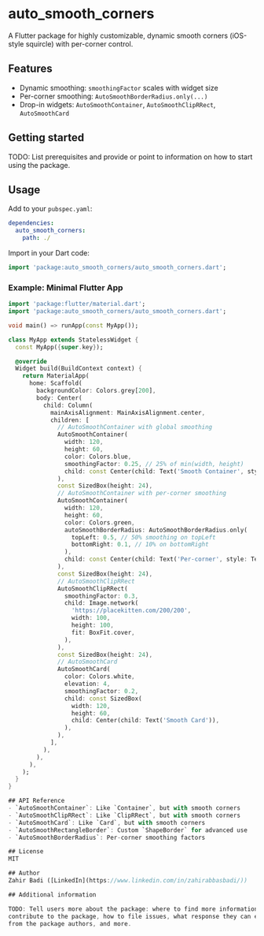 <!-- 
This README describes the package. If you publish this package to pub.dev,
this README's contents appear on the landing page for your package.

For information about how to write a good package README, see the guide for
[writing package pages](https://dart.dev/tools/pub/writing-package-pages). 

For general information about developing packages, see the Dart guide for
[creating packages](https://dart.dev/guides/libraries/create-packages)
and the Flutter guide for
[developing packages and plugins](https://flutter.dev/to/develop-packages). 
-->

# auto_smooth_corners

A Flutter package for highly customizable, dynamic smooth corners (iOS-style squircle) with per-corner control.

## Features
- Dynamic smoothing: `smoothingFactor` scales with widget size
- Per-corner smoothing: `AutoSmoothBorderRadius.only(...)`
- Drop-in widgets: `AutoSmoothContainer`, `AutoSmoothClipRRect`, `AutoSmoothCard`

## Getting started

TODO: List prerequisites and provide or point to information on how to
start using the package.

## Usage

Add to your `pubspec.yaml`:
```yaml
dependencies:
  auto_smooth_corners:
    path: ./
```

Import in your Dart code:
```dart
import 'package:auto_smooth_corners/auto_smooth_corners.dart';
```

### Example: Minimal Flutter App
```dart
import 'package:flutter/material.dart';
import 'package:auto_smooth_corners/auto_smooth_corners.dart';

void main() => runApp(const MyApp());

class MyApp extends StatelessWidget {
  const MyApp({super.key});

  @override
  Widget build(BuildContext context) {
    return MaterialApp(
      home: Scaffold(
        backgroundColor: Colors.grey[200],
        body: Center(
          child: Column(
            mainAxisAlignment: MainAxisAlignment.center,
            children: [
              // AutoSmoothContainer with global smoothing
              AutoSmoothContainer(
                width: 120,
                height: 60,
                color: Colors.blue,
                smoothingFactor: 0.25, // 25% of min(width, height)
                child: const Center(child: Text('Smooth Container', style: TextStyle(color: Colors.white))),
              ),
              const SizedBox(height: 24),
              // AutoSmoothContainer with per-corner smoothing
              AutoSmoothContainer(
                width: 120,
                height: 60,
                color: Colors.green,
                autoSmoothBorderRadius: AutoSmoothBorderRadius.only(
                  topLeft: 0.5, // 50% smoothing on topLeft
                  bottomRight: 0.1, // 10% on bottomRight
                ),
                child: const Center(child: Text('Per-corner', style: TextStyle(color: Colors.white))),
              ),
              const SizedBox(height: 24),
              // AutoSmoothClipRRect
              AutoSmoothClipRRect(
                smoothingFactor: 0.3,
                child: Image.network(
                  'https://placekitten.com/200/200',
                  width: 100,
                  height: 100,
                  fit: BoxFit.cover,
                ),
              ),
              const SizedBox(height: 24),
              // AutoSmoothCard
              AutoSmoothCard(
                color: Colors.white,
                elevation: 4,
                smoothingFactor: 0.2,
                child: const SizedBox(
                  width: 120,
                  height: 60,
                  child: Center(child: Text('Smooth Card')),
                ),
              ),
            ],
          ),
        ),
      ),
    );
  }
}

## API Reference
- `AutoSmoothContainer`: Like `Container`, but with smooth corners
- `AutoSmoothClipRRect`: Like `ClipRRect`, but with smooth corners
- `AutoSmoothCard`: Like `Card`, but with smooth corners
- `AutoSmoothRectangleBorder`: Custom `ShapeBorder` for advanced use
- `AutoSmoothBorderRadius`: Per-corner smoothing factors

## License
MIT

## Author
Zahir Badi ([LinkedIn](https://www.linkedin.com/in/zahirabbasbadi/))

## Additional information

TODO: Tell users more about the package: where to find more information, how to 
contribute to the package, how to file issues, what response they can expect 
from the package authors, and more.
